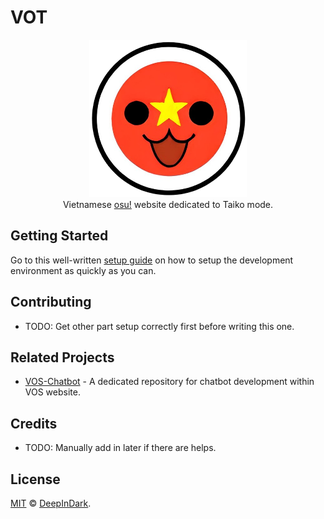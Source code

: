 # VOT
<p align="center" width="100%">
    <img src="src/public/assets/img/VOT.png" alt="VOT Image" width="50%" height="auto">
    <br>
    Vietnamese <a href="https://osu.ppy.sh/">osu!</a> website dedicated to Taiko mode.
</p>

## Getting Started

Go to this well-written [setup guide](doc/SETUP.md) on how to setup the development environment as quickly as you can.

## Contributing

- TODO: Get other part setup correctly first before writing this one.

## Related Projects

- [VOS-Chatbot](https://github.com/FaceWithDark/VOS-Chatbot) - A dedicated repository for chatbot development within VOS website.

## Credits

- TODO: Manually add in later if there are helps.

## License

[MIT](LICENSE) © [DeepInDark](https://github.com/FaceWithDark).
